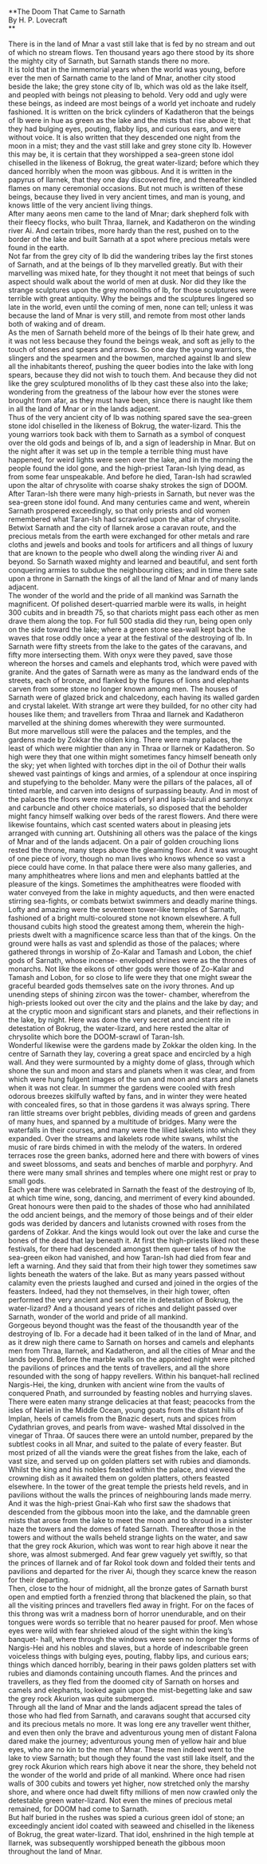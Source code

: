   
**The Doom That Came to Sarnath  
By H. P. Lovecraft  
**  

There is in the land of Mnar a vast still lake that is fed by no stream and
out of which no stream flows. Ten thousand years ago there stood by its shore
the mighty city of Sarnath, but Sarnath stands there no more.  
It is told that in the immemorial years when the world was young, before ever
the men of Sarnath came to the land of Mnar, another city stood beside the
lake; the grey stone city of Ib, which was old as the lake itself, and peopled
with beings not pleasing to behold. Very odd and ugly were these beings, as
indeed are most beings of a world yet inchoate and rudely fashioned. It is
written on the brick cylinders of Kadatheron that the beings of Ib were in hue
as green as the lake and the mists that rise above it; that they had bulging
eyes, pouting, flabby lips, and curious ears, and were without voice. It is
also written that they descended one night from the moon in a mist; they and
the vast still lake and grey stone city Ib. However this may be, it is certain
that they worshipped a sea-green stone idol chiselled in the likeness of
Bokrug, the great water-lizard; before which they danced horribly when the
moon was gibbous. And it is written in the papyrus of Ilarnek, that they one
day discovered fire, and thereafter kindled flames on many ceremonial
occasions. But not much is written of these beings, because they lived in very
ancient times, and man is young, and knows little of the very ancient living
things.  
After many aeons men came to the land of Mnar; dark shepherd folk with their
fleecy flocks, who built Thraa, Ilarnek, and Kadatheron on the winding river
Ai. And certain tribes, more hardy than the rest, pushed on to the border of
the lake and built Sarnath at a spot where precious metals were found in the
earth.  
Not far from the grey city of Ib did the wandering tribes lay the first stones
of Sarnath, and at the beings of Ib they marvelled greatly. But with their
marvelling was mixed hate, for they thought it not meet that beings of such
aspect should walk about the world of men at dusk. Nor did they like the
strange sculptures upon the grey monoliths of Ib, for those sculptures were
terrible with great antiquity. Why the beings and the sculptures lingered so
late in the world, even until the coming of men, none can tell; unless it was
because the land of Mnar is very still, and remote from most other lands both
of waking and of dream.  
As the men of Sarnath beheld more of the beings of Ib their hate grew, and it
was not less because they found the beings weak, and soft as jelly to the
touch of stones and spears and arrows. So one day the young warriors, the
slingers and the spearmen and the bowmen, marched against Ib and slew all the
inhabitants thereof, pushing the queer bodies into the lake with long spears,
because they did not wish to touch them. And because they did not like the
grey sculptured monoliths of Ib they cast these also into the lake; wondering
from the greatness of the labour how ever the stones were brought from afar,
as they must have been, since there is naught like them in all the land of
Mnar or in the lands adjacent.  
Thus of the very ancient city of Ib was nothing spared save the sea-green
stone idol chiselled in the likeness of Bokrug, the water-lizard. This the
young warriors took back with them to Sarnath as a symbol of conquest over the
old gods and beings of Ib, and a sign of leadership in Mnar. But on the night
after it was set up in the temple a terrible thing must have happened, for
weird lights were seen over the lake, and in the morning the people found the
idol gone, and the high-priest Taran-Ish lying dead, as from some fear
unspeakable. And before he died, Taran-Ish had scrawled upon the altar of
chrysolite with coarse shaky strokes the sign of DOOM.  
After Taran-Ish there were many high-priests in Sarnath, but never was the
sea-green stone idol found. And many centuries came and went, wherein Sarnath
prospered exceedingly, so that only priests and old women remembered what
Taran-Ish had scrawled upon the altar of chrysolite. Betwixt Sarnath and the
city of Ilarnek arose a caravan route, and the precious metals from the earth
were exchanged for other metals and rare cloths and jewels and books and tools
for artificers and all things of luxury that are known to the people who dwell
along the winding river Ai and beyond. So Sarnath waxed mighty and learned and
beautiful, and sent forth conquering armies to subdue the neighbouring cities;
and in time there sate upon a throne in Sarnath the kings of all the land of
Mnar and of many lands adjacent.  
The wonder of the world and the pride of all mankind was Sarnath the
magnificent. Of polished desert-quarried marble were its walls, in height 300
cubits and in breadth 75, so that chariots might pass each other as men drave
them along the top. For full 500 stadia did they run, being open only on the
side toward the lake; where a green stone sea-wall kept back the waves that
rose oddly once a year at the festival of the destroying of Ib. In Sarnath
were fifty streets from the lake to the gates of the caravans, and fifty more
intersecting them. With onyx were they paved, save those whereon the horses
and camels and elephants trod, which were paved with granite. And the gates of
Sarnath were as many as the landward ends of the streets, each of bronze, and
flanked by the figures of lions and elephants carven from some stone no longer
known among men. The houses of Sarnath were of glazed brick and chalcedony,
each having its walled garden and crystal lakelet. With strange art were they
builded, for no other city had houses like them; and travellers from Thraa and
Ilarnek and Kadatheron marvelled at the shining domes wherewith they were
surmounted.  
But more marvellous still were the palaces and the temples, and the gardens
made by Zokkar the olden king. There were many palaces, the least of which
were mightier than any in Thraa or Ilarnek or Kadatheron. So high were they
that one within might sometimes fancy himself beneath only the sky; yet when
lighted with torches dipt in the oil of Dothur their walls shewed vast
paintings of kings and armies, of a splendour at once inspiring and stupefying
to the beholder. Many were the pillars of the palaces, all of tinted marble,
and carven into designs of surpassing beauty. And in most of the palaces the
floors were mosaics of beryl and lapis-lazuli and sardonyx and carbuncle and
other choice materials, so disposed that the beholder might fancy himself
walking over beds of the rarest flowers. And there were likewise fountains,
which cast scented waters about in pleasing jets arranged with cunning art.
Outshining all others was the palace of the kings of Mnar and of the lands
adjacent. On a pair of golden crouching lions rested the throne, many steps
above the gleaming floor. And it was wrought of one piece of ivory, though no
man lives who knows whence so vast a piece could have come. In that palace
there were also many galleries, and many amphitheatres where lions and men and
elephants battled at the pleasure of the kings. Sometimes the amphitheatres
were flooded with water conveyed from the lake in mighty aqueducts, and then
were enacted stirring sea-fights, or combats betwixt swimmers and deadly
marine things.  
Lofty and amazing were the seventeen tower-like temples of Sarnath, fashioned
of a bright multi-coloured stone not known elsewhere. A full thousand cubits
high stood the greatest among them, wherein the high-priests dwelt with a
magnificence scarce less than that of the kings. On the ground were halls as
vast and splendid as those of the palaces; where gathered throngs in worship
of Zo-Kalar and Tamash and Lobon, the chief gods of Sarnath, whose incense-
enveloped shrines were as the thrones of monarchs. Not like the eikons of
other gods were those of Zo-Kalar and Tamash and Lobon, for so close to life
were they that one might swear the graceful bearded gods themselves sate on
the ivory thrones. And up unending steps of shining zircon was the tower-
chamber, wherefrom the high-priests looked out over the city and the plains
and the lake by day; and at the cryptic moon and significant stars and
planets, and their reflections in the lake, by night. Here was done the very
secret and ancient rite in detestation of Bokrug, the water-lizard, and here
rested the altar of chrysolite which bore the DOOM-scrawl of Taran-Ish.  
Wonderful likewise were the gardens made by Zokkar the olden king. In the
centre of Sarnath they lay, covering a great space and encircled by a high
wall. And they were surmounted by a mighty dome of glass, through which shone
the sun and moon and stars and planets when it was clear, and from which were
hung fulgent images of the sun and moon and stars and planets when it was not
clear. In summer the gardens were cooled with fresh odorous breezes skilfully
wafted by fans, and in winter they were heated with concealed fires, so that
in those gardens it was always spring. There ran little streams over bright
pebbles, dividing meads of green and gardens of many hues, and spanned by a
multitude of bridges. Many were the waterfalls in their courses, and many were
the lilied lakelets into which they expanded. Over the streams and lakelets
rode white swans, whilst the music of rare birds chimed in with the melody of
the waters. In ordered terraces rose the green banks, adorned here and there
with bowers of vines and sweet blossoms, and seats and benches of marble and
porphyry. And there were many small shrines and temples where one might rest
or pray to small gods.  
Each year there was celebrated in Sarnath the feast of the destroying of Ib,
at which time wine, song, dancing, and merriment of every kind abounded. Great
honours were then paid to the shades of those who had annihilated the odd
ancient beings, and the memory of those beings and of their elder gods was
derided by dancers and lutanists crowned with roses from the gardens of
Zokkar. And the kings would look out over the lake and curse the bones of the
dead that lay beneath it. At first the high-priests liked not these festivals,
for there had descended amongst them queer tales of how the sea-green eikon
had vanished, and how Taran-Ish had died from fear and left a warning. And
they said that from their high tower they sometimes saw lights beneath the
waters of the lake. But as many years passed without calamity even the priests
laughed and cursed and joined in the orgies of the feasters. Indeed, had they
not themselves, in their high tower, often performed the very ancient and
secret rite in detestation of Bokrug, the water-lizard? And a thousand years
of riches and delight passed over Sarnath, wonder of the world and pride of
all mankind.  
Gorgeous beyond thought was the feast of the thousandth year of the destroying
of Ib. For a decade had it been talked of in the land of Mnar, and as it drew
nigh there came to Sarnath on horses and camels and elephants men from Thraa,
Ilarnek, and Kadatheron, and all the cities of Mnar and the lands beyond.
Before the marble walls on the appointed night were pitched the pavilions of
princes and the tents of travellers, and all the shore resounded with the song
of happy revellers. Within his banquet-hall reclined Nargis-Hei, the king,
drunken with ancient wine from the vaults of conquered Pnath, and surrounded
by feasting nobles and hurrying slaves. There were eaten many strange
delicacies at that feast; peacocks from the isles of Nariel in the Middle
Ocean, young goats from the distant hills of Implan, heels of camels from the
Bnazic desert, nuts and spices from Cydathrian groves, and pearls from wave-
washed Mtal dissolved in the vinegar of Thraa. Of sauces there were an untold
number, prepared by the subtlest cooks in all Mnar, and suited to the palate
of every feaster. But most prized of all the viands were the great fishes from
the lake, each of vast size, and served up on golden platters set with rubies
and diamonds.  
Whilst the king and his nobles feasted within the palace, and viewed the
crowning dish as it awaited them on golden platters, others feasted elsewhere.
In the tower of the great temple the priests held revels, and in pavilions
without the walls the princes of neighbouring lands made merry. And it was the
high-priest Gnai-Kah who first saw the shadows that descended from the gibbous
moon into the lake, and the damnable green mists that arose from the lake to
meet the moon and to shroud in a sinister haze the towers and the domes of
fated Sarnath. Thereafter those in the towers and without the walls beheld
strange lights on the water, and saw that the grey rock Akurion, which was
wont to rear high above it near the shore, was almost submerged. And fear grew
vaguely yet swiftly, so that the princes of Ilarnek and of far Rokol took down
and folded their tents and pavilions and departed for the river Ai, though
they scarce knew the reason for their departing.  
Then, close to the hour of midnight, all the bronze gates of Sarnath burst
open and emptied forth a frenzied throng that blackened the plain, so that all
the visiting princes and travellers fled away in fright. For on the faces of
this throng was writ a madness born of horror unendurable, and on their
tongues were words so terrible that no hearer paused for proof. Men whose eyes
were wild with fear shrieked aloud of the sight within the king’s banquet-
hall, where through the windows were seen no longer the forms of Nargis-Hei
and his nobles and slaves, but a horde of indescribable green voiceless things
with bulging eyes, pouting, flabby lips, and curious ears; things which danced
horribly, bearing in their paws golden platters set with rubies and diamonds
containing uncouth flames. And the princes and travellers, as they fled from
the doomed city of Sarnath on horses and camels and elephants, looked again
upon the mist-begetting lake and saw the grey rock Akurion was quite
submerged.  
Through all the land of Mnar and the lands adjacent spread the tales of those
who had fled from Sarnath, and caravans sought that accursed city and its
precious metals no more. It was long ere any traveller went thither, and even
then only the brave and adventurous young men of distant Falona dared make the
journey; adventurous young men of yellow hair and blue eyes, who are no kin to
the men of Mnar. These men indeed went to the lake to view Sarnath; but though
they found the vast still lake itself, and the grey rock Akurion which rears
high above it near the shore, they beheld not the wonder of the world and
pride of all mankind. Where once had risen walls of 300 cubits and towers yet
higher, now stretched only the marshy shore, and where once had dwelt fifty
millions of men now crawled only the detestable green water-lizard. Not even
the mines of precious metal remained, for DOOM had come to Sarnath.  
But half buried in the rushes was spied a curious green idol of stone; an
exceedingly ancient idol coated with seaweed and chiselled in the likeness of
Bokrug, the great water-lizard. That idol, enshrined in the high temple at
Ilarnek, was subsequently worshipped beneath the gibbous moon throughout the
land of Mnar.  

